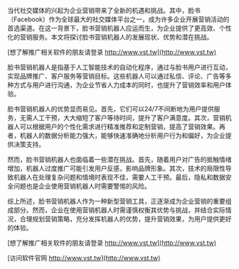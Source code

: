 当代社交媒体的兴起为企业营销带来了全新的机遇和挑战。其中，脸书（Facebook）作为全球最大的社交媒体平台之一，成为许多企业开展营销活动的首选渠道。在这一背景下，脸书营销机器人应运而生，为企业提供了更高效、个性化的营销服务。本文将探讨脸书营销机器人的发展现状、优势和潜在挑战。

[想了解推广相关软件的朋友请登录 http://www.vst.tw](http://www.vst.tw)

脸书营销机器人是指基于人工智能技术的自动化程序，通过与脸书用户进行互动，实现品牌推广、客户服务等营销目标。这些机器人可以通过私信、评论、广告等多种方式与用户进行沟通，为企业节省人力成本的同时，也提升了营销效率和用户体验。

脸书营销机器人的优势显而易见。首先，它们可以24/7不间断地为用户提供服务，无需人工干预，大大缩短了客户等待时间，提升了客户满意度。其次，营销机器人可以根据用户的个性化需求进行精准推荐和定制营销，提高了营销效果。再者，机器人的数据分析能力强大，能够快速准确地分析用户行为和偏好，为企业提供决策支持。

然而，脸书营销机器人也面临着一些潜在挑战。首先，随着用户对广告的抵触情绪增加，机器人过度推广可能引发用户反感，影响品牌形象。其次，技术的局限性导致机器人在处理复杂问题和情境时表现不佳，需要人工干预。最后，隐私和数据安全问题也是企业使用营销机器人时需要警惕的风险。

综上所述，脸书营销机器人作为一种新型营销工具，正逐渐成为企业营销的重要组成部分。然而，企业在使用营销机器人时需谨慎权衡其优势与挑战，并结合实际情况，合理规划营销策略，充分发挥机器人的优势，提升营销效果，为用户提供更好的体验。

[想了解推广相关软件的朋友请登录 http://www.vst.tw](http://www.vst.tw)


[访问软件官网 http://www.vst.tw](http://www.vst.tw)
